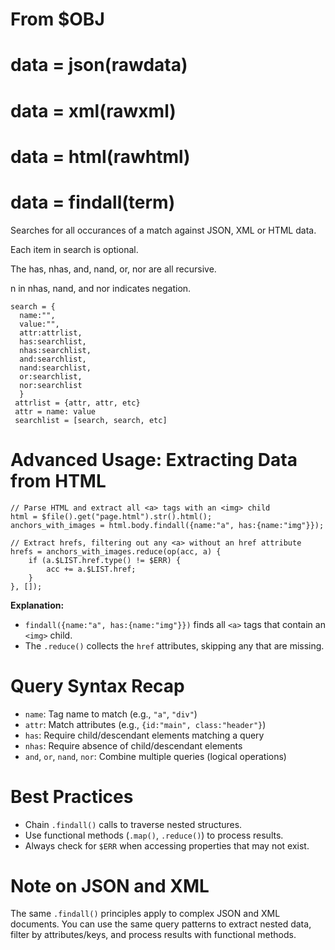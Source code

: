 # From $OBJ

# data = json(rawdata)

# data = xml(rawxml)

# data = html(rawhtml)

# data = findall(term)
Searches for all occurances of a match against JSON, XML or HTML data.

Each item in search is optional. 

The has, nhas, and, nand, or, nor are all recursive. 

n in nhas, nand, and nor indicates negation. 

```
search = {
  name:"", 
  value:"", 
  attr:attrlist, 
  has:searchlist, 
  nhas:searchlist, 
  and:searchlist, 
  nand:searchlist, 
  or:searchlist, 
  nor:searchlist
  }
 attrlist = {attr, attr, etc}
 attr = name: value
 searchlist = [search, search, etc]
```

# Advanced Usage: Extracting Data from HTML

```grapa
// Parse HTML and extract all <a> tags with an <img> child
html = $file().get("page.html").str().html();
anchors_with_images = html.body.findall({name:"a", has:{name:"img"}});

// Extract hrefs, filtering out any <a> without an href attribute
hrefs = anchors_with_images.reduce(op(acc, a) {
    if (a.$LIST.href.type() != $ERR) {
        acc += a.$LIST.href;
    }
}, []);
```

**Explanation:**
- `findall({name:"a", has:{name:"img"}})` finds all `<a>` tags that contain an `<img>` child.
- The `.reduce()` collects the `href` attributes, skipping any that are missing.

# Query Syntax Recap
- `name`: Tag name to match (e.g., `"a"`, `"div"`)
- `attr`: Match attributes (e.g., `{id:"main", class:"header"}`)
- `has`: Require child/descendant elements matching a query
- `nhas`: Require absence of child/descendant elements
- `and`, `or`, `nand`, `nor`: Combine multiple queries (logical operations)

# Best Practices
- Chain `.findall()` calls to traverse nested structures.
- Use functional methods (`.map()`, `.reduce()`) to process results.
- Always check for `$ERR` when accessing properties that may not exist.

# Note on JSON and XML
The same `.findall()` principles apply to complex JSON and XML documents. You can use the same query patterns to extract nested data, filter by attributes/keys, and process results with functional methods.
